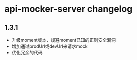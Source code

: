# api-mocker-server changelog

## 1.3.1

* 升级moment版本，规避moment已知的正则安全漏洞
* 增加通过prodUrl或devUrl来请求mock
* 优化冗余的代码
